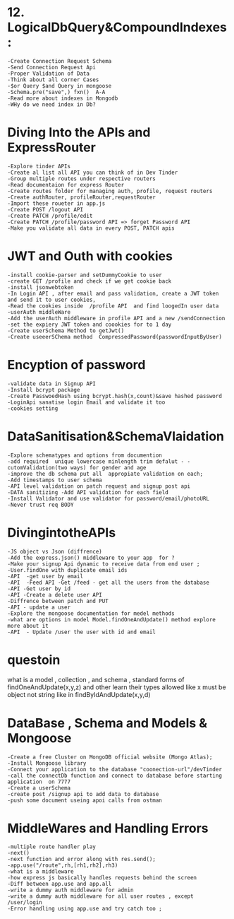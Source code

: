 # 12. LogicalDbQuery&CompoundIndexes:
    -Create Connection Request Schema
    -Send Connection Request Api
    -Proper Validation of Data
    -Think about all corner Cases
    -$or Query $and Query in mongoose 
    -Schema.pre("save",) fxn()  A-A
    -Read more about indexes in Mongodb
    -WHy do we need index in Db?


# Diving Into the APIs and ExpressRouter

    -Explore tinder APIs
    -Create al list all API you can think of in Dev Tinder 
    -Group multiple routes under respective routers
    -Read documentaion for express Router
    -Create routes folder for managing auth, profile, request routers
    -Create authRouter, profileRouter,requestRouter
    -Import these roueter in app.js
    -Create POST /logout API
    -Create PATCH /profile/edit
    -Create PATCH /profile/password API => forget Password API
    -Make you validate all data in every POST, PATCH apis

# JWT and Outh with cookies

    -install cookie-parser and setDummyCookie to user 
    -create GET /profile and check if we get cookie back
    -install jsonwebtoken
    -In Login API , after email and pass validation, create a JWT token and send it to user cookies,
    -Read the cookies inside  /profile API  and find loogedIn user data
    -userAuth middleWare
    -Add the userAuth middleware in profile API and a new /sendConnection
    -set the expiery JWT token and coookies for to 1 day
    -Create userSchema Method to getJwt()
    -Create useeerSChema method  CompressedPassword(passwordInputByUser)

# Encyption of password

    -validate data in Signup API
    -Install bcrypt package
    -Create PasswoedHash using bcrypt.hash(x,count)&save hashed password
    -LoginApi sanatise login Email and validate it too
    -cookies setting 

# DataSanitisation&SchemaVlaidation

    -Explore schematypes and options from documention
    -add required  unique lowercase minlength trim defalut - -cutomValidation(two ways) for gender and age
    -improve the db schema put all  appropiate validation on each;
    -Add timestamps to user schema
    -API level validation on patch request and signup post api 
    -DATA sanitizing -Add API validation for each field
    -Install Validator and use validator for password/email/photoURL
    -Never trust req BODY

# DivingintotheAPIs

    -JS object vs Json (diffrence)
    -Add the express.json() middleware to your app  for ? 
    -Make your signup Api dynamic to receive data from end user ;
    -User.findOne with duplicate email ids 
    -API  -get user by email 
    -API  -Feed API -Get /feed - get all the users from the database
    -API -Get user by id
    -API -Create a delete user API 
    -Diffrence between patch and PUT 
    -API - update a user 
    -Explore the mongoose documentation for medel methods 
    -what are options in model Model.findOneAndUpdate() method explore more about it 
    -API  - Update /user the user with id and email 

# questoin

what is a model , collection , and schema  ,  standard forms of findOneAndUpdate(x,y,z) and other learn their types allowed like x must be object not string like in findByIdAndUpdate(x,y,d)

# DataBase , Schema and Models  & Mongoose

    -Create a free Cluster on MongoDB official website (Mongo Atlas);
    -Install Mongoose library 
    -Connect your application to the database "coonection-url"/devTinder
    -call the connectDb function and connect to database before starting application  on 7777
    -Create a userSchema
    -create post /signup api to add data to database
    -push some document useing apoi calls from ostman 

# MiddleWares and Handling Errors

    -multiple route handler play 
    -next()
    -next function and error along with res.send();
    -app.use("/route",rh,[rh1,rh2],rh3)
    -what is a middleware 
    -how express js basically handles requests behind the screen 
    -Diff between app.use and app.all 
    -write a dummy auth middleware for admin 
    -write a dummy auth middleware for all user routes , except /user/login
    -Error handling using app.use and try catch too ;
